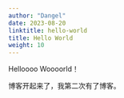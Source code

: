 ```yaml
---
author: "Dangel"
date: 2023-08-20
linktitle: hello-world 
title: Hello World
weight: 10
---
```


Helloooo Woooorld！

博客开起来了，我第二次有了博客。